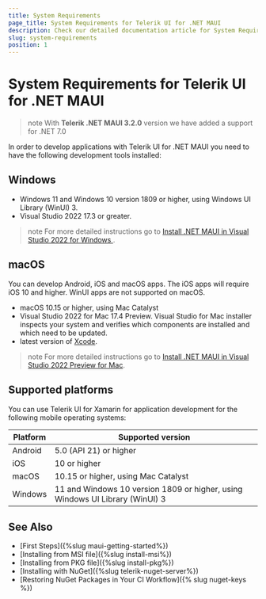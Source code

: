 ```yaml
---
title: System Requirements
page_title: System Requirements for Telerik UI for .NET MAUI
description: Check our detailed documentation article for System Requirements for Telerik UI for .NET MAUI.
slug: system-requirements
position: 1
---
```


# System Requirements for Telerik UI for .NET MAUI

>note With **Telerik .NET MAUI 3.2.0** version we have added a support for .NET 7.0

In order to develop applications with Telerik UI for .NET MAUI you need to have the following development tools installed:

## Windows

* Windows 11 and Windows 10 version 1809 or higher, using Windows UI Library (WinUI) 3.
* Visual Studio 2022 17.3 or greater.

>note For more detailed instructions go to [Install .NET MAUI in Visual Studio 2022 for Windows ](https://learn.microsoft.com/en-us/dotnet/maui/get-started/installation?tabs=vswin).

## macOS

You can develop Android, iOS and macOS apps. The iOS apps will require iOS 10 and higher. WinUI apps are not supported on macOS.

* macOS 10.15 or higher, using Mac Catalyst
* Visual Studio 2022 for Mac 17.4 Preview. Visual Studio for Mac installer inspects your system and verifies which components are installed and which need to be updated. 
* latest version of [Xcode](https://developer.apple.com/xcode).

>note For more detailed instructions go to [Install .NET MAUI in Visual Studio 2022 Preview for Mac](https://learn.microsoft.com/en-us/dotnet/maui/get-started/installation?tabs=vsmac).

## Supported platforms 

You can use Telerik UI for Xamarin for application development for the following mobile operating systems:

| Platform | Supported version |
| ------------- | --------------- |
| Android | 5.0 (API 21) or higher |
| iOS | 10 or higher |
| macOS | 10.15 or higher, using Mac Catalyst |
| Windows | 11 and Windows 10 version 1809 or higher, using Windows UI Library (WinUI) 3 |

## See Also

- [First Steps]({%slug maui-getting-started%})
- [Installing from MSI file]({%slug install-msi%})
- [Installing from PKG file]({%slug install-pkg%})
- [Installing with NuGet]({%slug telerik-nuget-server%})
- [Restoring NuGet Packages in Your CI Workflow]({% slug nuget-keys %})
